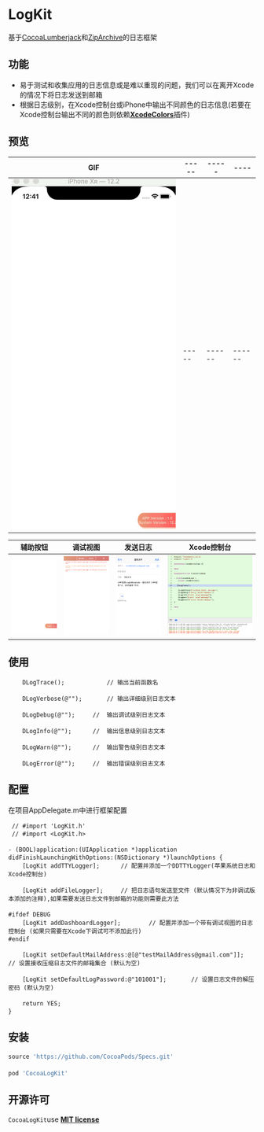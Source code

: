 # LogKit

基于[CocoaLumberjack][3]和[ZipArchive][4]的日志框架

## 功能
- 易于测试和收集应用的日志信息或是难以重现的问题，我们可以在离开Xcode的情况下将日志发送到邮箱
- 根据日志级别，在Xcode控制台或iPhone中输出不同颜色的日志信息(若要在Xcode控制台输出不同的颜色则依赖[__XcodeColors__][2]插件)

## 预览
GIF |-----|-----|----|
--------------------------------------------------|-----|-----|------|
![Preview/example.gif](Preview/example.gif)| -----|------|------|


辅助按钮  | 调试视图 | 发送日志 | Xcode控制台 |
-----|-----|-----|-----|
![Preview/zh_0.png](Preview/zh_0.png) | ![Preview/zh_1.png](Preview/zh_1.png) | ![Preview/zh_3.png](Preview/zh_2.png) | ![Preview/xcode_console.png](Preview/xcode_console.png) |

## 使用
```obj-c
    DLogTrace();            // 输出当前函数名
    
    DLogVerbose(@"");       // 输出详细级别日志文本
    
    DLogDebug(@"");     //  输出调试级别日志文本
    
    DLogInfo(@"");      //  输出信息级别日志文本
    
    DLogWarn(@"");      //  输出警告级别日志文本
    
    DLogError(@"");     //  输出错误级别日志文本
```

## 配置
在项目AppDelegate.m中进行框架配置

```obj-c
 // #import 'LogKit.h' 
 // #import <LogKit.h>
 
- (BOOL)application:(UIApplication *)application didFinishLaunchingWithOptions:(NSDictionary *)launchOptions {
    [LogKit addTTYLogger];		// 配置并添加一个DDTTYLogger(苹果系统日志和Xcode控制台)
    
    [LogKit addFileLogger];		// 把日志语句发送至文件 (默认情况下为非调试版本添加的注释),如果需要发送日志文件到邮箱的功能则需要此方法
    
#ifdef DEBUG
    [LogKit addDashboardLogger];		// 配置并添加一个带有调试视图的日志控制台 (如果只需要在Xcode下调试可不添加此行)
#endif
    
    [LogKit setDefaultMailAddress:@[@"testMailAddress@gmail.com"]];		// 设置接收压缩日志文件的邮箱集合 (默认为空)
    
    [LogKit setDefaultLogPassword:@"101001"];		// 设置日志文件的解压密码 (默认为空)
    
    return YES;
}
```
## 安装
```ruby
source 'https://github.com/CocoaPods/Specs.git'

pod 'CocoaLogKit'
```

## 开源许可
`CocoaLogKit`use [__MIT license__][1]

[1]: https://github.com/skooal/LogKit/blob/master/LICENSE "MIT License"
[2]: https://github.com/robbiehanson/XcodeColors "XcodeColors"
[3]: https://github.com/CocoaLumberjack/CocoaLumberjack "CocoaLumberjack"
[4]: https://github.com/ZipArchive/ZipArchive "ZipArchive"
